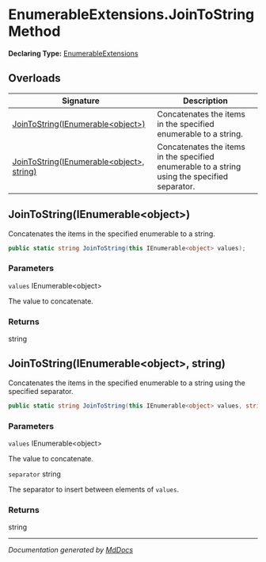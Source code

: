 # EnumerableExtensions.JoinToString Method

**Declaring Type:** [EnumerableExtensions](../Type.md)

## Overloads

| Signature                                                                            | Description                                                                                   |
| ------------------------------------------------------------------------------------ | --------------------------------------------------------------------------------------------- |
| [JoinToString(IEnumerable\<object\>)](#jointostringienumerableobject)                | Concatenates the items in the specified enumerable to a string.                               |
| [JoinToString(IEnumerable\<object\>, string)](#jointostringienumerableobject-string) | Concatenates the items in the specified enumerable to a string using the specified separator. |

## JoinToString(IEnumerable\<object\>)

Concatenates the items in the specified enumerable to a string.

```csharp
public static string JoinToString(this IEnumerable<object> values);
```

### Parameters

`values`  IEnumerable\<object\>

The value to concatenate.

### Returns

string

## JoinToString(IEnumerable\<object\>, string)

Concatenates the items in the specified enumerable to a string using the specified separator.

```csharp
public static string JoinToString(this IEnumerable<object> values, string separator);
```

### Parameters

`values`  IEnumerable\<object\>

The value to concatenate.

`separator`  string

The separator to insert between elements of `values`.

### Returns

string

___

*Documentation generated by [MdDocs](https://github.com/ap0llo/mddocs)*
